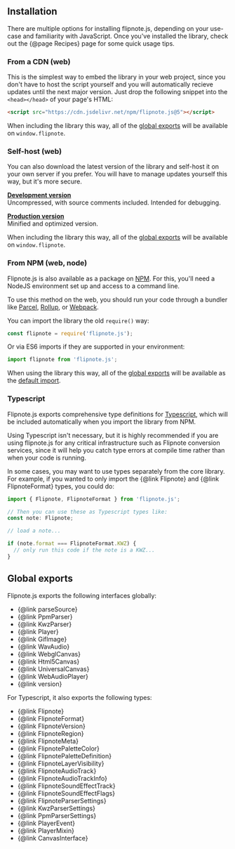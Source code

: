 ## Installation

There are multiple options for installing flipnote.js, depending on your use-case and familiarity with JavaScript. Once you've installed the library, check out the {@page Recipes} page for some quick usage tips.

### From a CDN (web)

This is the simplest way to embed the library in your web project, since you don't have to host the script yourself and you will automatically recieve updates until the next major version. Just drop the following snippet into the `<head></head>` of your page's HTML:

```html
<script src="https://cdn.jsdelivr.net/npm/flipnote.js@5"></script>
```

When including the library this way, all of the [global exports](#global-exports) will be available on `window.flipnote`.

### Self-host (web)

You can also download the latest version of the library and self-host it on your own server if you prefer. You will have to manage updates yourself this way, but it's more secure.

[**Development version**](https://raw.githubusercontent.com/jaames/flipnote.js/master/dist/flipnote.js)<br/>
Uncompressed, with source comments included. Intended for debugging.

[**Production version**](https://raw.githubusercontent.com/jaames/flipnote.js/master/dist/flipnote.min.js)<br/>
Minified and optimized version.

When including the library this way, all of the [global exports](#global-exports) will be available on `window.flipnote`.

### From NPM (web, node)

Flipnote.js is also available as a package on [NPM](https://www.npmjs.com/package/flipnote.js). For this, you'll need a NodeJS environment set up and access to a command line. 

To use this method on the web, you should run your code through a bundler like [Parcel](https://parceljs.org/getting_started.html), [Rollup](https://rollupjs.org/guide/en/), or [Webpack](https://webpack.js.org/).

You can import the library the old `require()` way:

```js
const flipnote = require('flipnote.js');
```

Or via ES6 imports if they are supported in your environment:

```js
import flipnote from 'flipnote.js';
```

When using the library this way, all of the [global exports](#global-exports) will be available as the [default import](https://developer.mozilla.org/en-US/docs/Web/JavaScript/Reference/Statements/import#Importing_defaults).

### Typescript

Flipnote.js exports comprehensive type definitions for [Typescript](https://www.typescriptlang.org/), which will be included automatically when you import the library from NPM. 

Using Typescript isn't necessary, but it is highly recommended if you are using flipnote.js for any critical infrastructure such as Flipnote conversion services, since it will help you catch type errors at compile time rather than when your code is running.

In some cases, you may want to use types separately from the core library. For example, if you wanted to only import the {@link Flipnote} and {@link FlipnoteFormat} types, you could do:

```ts
import { Flipnote, FlipnoteFormat } from 'flipnote.js';

// Then you can use these as Typescript types like:
const note: Flipnote;

// load a note...

if (note.format === FlipnoteFormat.KWZ) {
  // only run this code if the note is a KWZ...
}
```

## Global exports

Flipnote.js exports the following interfaces globally:

- {@link parseSource}
- {@link PpmParser}
- {@link KwzParser}
- {@link Player}
- {@link GifImage}
- {@link WavAudio}
- {@link WebglCanvas}
- {@link Html5Canvas}
- {@link UniversalCanvas}
- {@link WebAudioPlayer}
- {@link version}

For Typescript, it also exports the following types:

- {@link Flipnote}
- {@link FlipnoteFormat}
- {@link FlipnoteVersion}
- {@link FlipnoteRegion}
- {@link FlipnoteMeta}
- {@link FlipnotePaletteColor}
- {@link FlipnotePaletteDefinition}
- {@link FlipnoteLayerVisibility}
- {@link FlipnoteAudioTrack}
- {@link FlipnoteAudioTrackInfo}
- {@link FlipnoteSoundEffectTrack}
- {@link FlipnoteSoundEffectFlags}
- {@link FlipnoteParserSettings}
- {@link KwzParserSettings}
- {@link PpmParserSettings}
- {@link PlayerEvent}
- {@link PlayerMixin}
- {@link CanvasInterface}